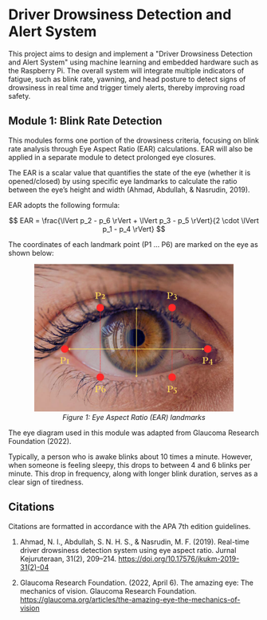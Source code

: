 # Driver Drowsiness Detection and Alert System

This project aims to design and implement a "Driver Drowsiness Detection and Alert System" using machine learning and embedded hardware such as the Raspberry Pi. The overall system will integrate multiple indicators of fatigue, such as blink rate, yawning, and head posture to detect signs of drowsiness in real time and trigger timely alerts, thereby improving road safety.

## Module 1: Blink Rate Detection

This modules forms one portion of the drowsiness criteria, focusing on blink rate analysis through Eye Aspect Ratio (EAR) calculations. EAR will also be applied in a separate module to detect prolonged eye closures.

The EAR is a scalar value that quantifies the state of the eye (whether it is opened/closed) by using specific eye landmarks to calculate the ratio between the eye’s height and width (Ahmad, Abdullah, & Nasrudin, 2019).

EAR adopts the following formula: 

$$
EAR = \frac{\lVert p_2 - p_6 \rVert + \lVert p_3 - p_5 \rVert}{2 \cdot \lVert p_1 - p_4 \rVert}
$$

The coordinates of each landmark point (P1 ... P6) are marked on the eye as shown below:

<p align="center">
  <img src="Images/Eye%20Aspect%20Ratio%20(EAR).png" width="400"><br>
  <em>Figure 1: Eye Aspect Ratio (EAR) landmarks</em>
</p>

The eye diagram used in this module was adapted from Glaucoma Research Foundation (2022).

Typically, a person who is awake blinks about 10 times a minute. However, when someone is feeling sleepy, this drops to between 4 and 6 blinks per minute. This drop in frequency, along with longer blink duration, serves as a clear sign of tiredness.

## Citations

Citations are formatted in accordance with the APA 7th edition guidelines.

1. Ahmad, N. I., Abdullah, S. N. H. S., & Nasrudin, M. F. (2019). Real-time driver drowsiness detection system using eye aspect ratio. Jurnal Kejuruteraan, 31(2), 209–214. https://doi.org/10.17576/jkukm-2019-31(2)-04

2. Glaucoma Research Foundation. (2022, April 6). The amazing eye: The mechanics of vision. Glaucoma Research Foundation. https://glaucoma.org/articles/the-amazing-eye-the-mechanics-of-vision